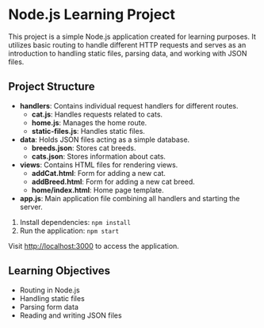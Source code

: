 <h1>Node.js Learning Project</h1>

This project is a simple Node.js application created for learning purposes. It utilizes basic routing to handle different HTTP requests and serves as an introduction to handling static files, parsing data, and working with JSON files.


<h2>Project Structure</h2>

<ul>
    <li><strong>handlers</strong>: Contains individual request handlers for different routes.
        <ul>
            <li><strong>cat.js</strong>: Handles requests related to cats.</li>
            <li><strong>home.js</strong>: Manages the home route.</li>
            <li><strong>static-files.js</strong>: Handles static files.</li>
        </ul>
    </li>
    <li><strong>data</strong>: Holds JSON files acting as a simple database.
        <ul>
            <li><strong>breeds.json</strong>: Stores cat breeds.</li>
            <li><strong>cats.json</strong>: Stores information about cats.</li>
        </ul>
    </li>
    <li><strong>views</strong>: Contains HTML files for rendering views.
        <ul>
            <li><strong>addCat.html</strong>: Form for adding a new cat.</li>
            <li><strong>addBreed.html</strong>: Form for adding a new cat breed.</li>
            <li><strong>home/index.html</strong>: Home page template.</li>
        </ul>
    </li>
    <li><strong>app.js</strong>: Main application file combining all handlers and starting the server.</li>
</ul>

<ol>
    <li>Install dependencies: <code>npm install</code></li>
    <li>Run the application: <code>npm start</code></li>
</ol>

<p>Visit <a href="http://localhost:3000">http://localhost:3000</a> to access the application.</p>

<h2>Learning Objectives</h2>

<ul>
    <li>Routing in Node.js</li>
    <li>Handling static files</li>
    <li>Parsing form data</li>
    <li>Reading and writing JSON files</li>
</ul>
